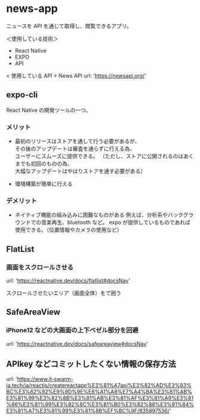 # news-app

ニュースを API を通じて取得し、閲覧できるアプリ。

＜使用している技術＞

- React Native
- EXPO
- API

< 使用している API >
News API
url: 'https://newsapi.org/'

## expo-cli

React Native の開発ツールの一つ。

### メリット

- 最初のリリースはストアを通して行う必要があるが、<br/>
  その後のアップデートは審査を通らずに行える為、<br/>
  ユーザーにスムーズに提供できる。
  （ただし、ストアに公開されるのはあくまでも初回のものの為、<br/>
  大幅なアップデートはやはりストアを通す必要がある）

- 環境構築が簡単に行える

### デメリット

- ネイティブ機能の組み込みに困難なものがある
  例えば、分析系やバックグラウンドでの音楽再生、bluetooth など。
  expo が提供しているものであれば使用できる。（位置情報やカメラの使用など）

## FlatList

### 画面をスクロールさせる

url: 'https://reactnative.dev/docs/flatlist#docsNav'

スクロールさせたいエリア（画面全体）を<FlatList>で囲う

## SafeAreaView

### iPhone12 などの大画面の上下ベゼル部分を回避

url: 'https://reactnative.dev/docs/safeareaview#docsNav'

## APIkey などコミットしたくない情報の保存方法

url: 'https://www.it-swarm-ja.tech/ja/reactjs/createreactapp%E3%81%A7api%E3%82%AD%E3%83%BC%E3%82%92%E9%9D%9E%E8%A1%A8%E7%A4%BA%E3%81%AB%E3%81%99%E3%82%8B%E3%81%AB%E3%81%AF%E3%81%A9%E3%81%86%E3%81%99%E3%82%8C%E3%81%B0%E3%82%88%E3%81%84%E3%81%A7%E3%81%99%E3%81%8B%EF%BC%9F/835897536/'
